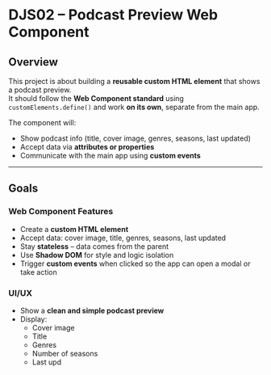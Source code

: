 # DJS02 – Podcast Preview Web Component

## Overview

This project is about building a **reusable custom HTML element** that shows a podcast preview.  
It should follow the **Web Component standard** using `customElements.define()` and work **on its own**, separate from the main app.

The component will:

- Show podcast info (title, cover image, genres, seasons, last updated)
- Accept data via **attributes or properties**
- Communicate with the main app using **custom events**

---

## Goals

### Web Component Features

- Create a **custom HTML element**
- Accept data: cover image, title, genres, seasons, last updated
- Stay **stateless** – data comes from the parent
- Use **Shadow DOM** for style and logic isolation
- Trigger **custom events** when clicked so the app can open a modal or take action

### UI/UX

- Show a **clean and simple podcast preview**
- Display:
  - Cover image
  - Title
  - Genres
  - Number of seasons
  - Last upd
